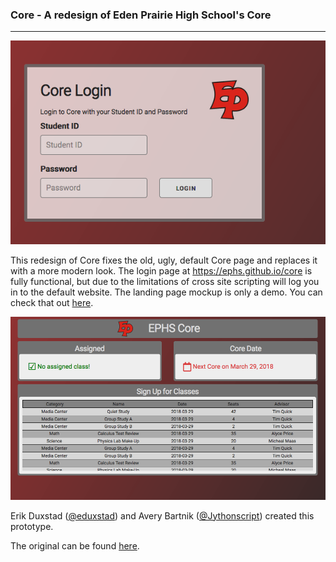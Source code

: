 ### Core - A redesign of Eden Prairie High School's Core
---
[![Login Page](/img/login.png)](https://ephs.github.io/core)

This redesign of Core fixes the old, ugly, default Core page and replaces it with a more modern look. The login page at https://ephs.github.io/core is fully functional, but due to the limitations of cross site scripting will log you in to the default website. The landing page mockup is only a demo. You can check that out [here](https://ephs.github.io/core/landing.html). 

[![Landing Page](/img/landing.png)](https://ephs.github.io/core/landing.html)

Erik Duxstad ([@eduxstad](https://github.com/eduxstad)) and Avery Bartnik ([@Jythonscript](https://github.com/Jythonscript)) created this prototype. 

The original can be found [here](https://edenprairie_students.na.rapidbiz.com/).
